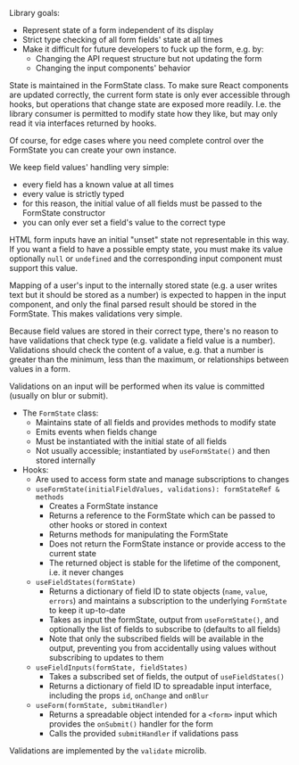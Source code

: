 Library goals:

- Represent state of a form independent of its display
- Strict type checking of all form fields' state at all times
- Make it difficult for future developers to fuck up the form, e.g. by:
  - Changing the API request structure but not updating the form
  - Changing the input components' behavior

State is maintained in the FormState class. To make sure React components are updated correctly, the current form state is only ever accessible through hooks, but operations that change state are exposed more readily. I.e. the library consumer is permitted to modify state how they like, but may only read it via interfaces returned by hooks.

Of course, for edge cases where you need complete control over the FormState you can create your own instance.

We keep field values' handling very simple:

- every field has a known value at all times
- every value is strictly typed
- for this reason, the initial value of all fields must be passed to the FormState constructor
- you can only ever set a field's value to the correct type

HTML form inputs have an initial "unset" state not representable in this way. If you want a field to have a possible empty state, you must make its value optionally `null` or `undefined` and the corresponding input component must support this value.

Mapping of a user's input to the internally stored state (e.g. a user writes text but it should be stored as a number) is expected to happen in the input component, and only the final parsed result should be stored in the FormState. This makes validations very simple.

Because field values are stored in their correct type, there's no reason to have validations that check type (e.g. validate a field value is a number). Validations should check the content of a value, e.g. that a number is greater than the minimum, less than the maximum, or relationships between values in a form.

Validations on an input will be performed when its value is committed (usually on blur or submit).

- The `FormState` class:
  - Maintains state of all fields and provides methods to modify state
  - Emits events when fields change
  - Must be instantiated with the initial state of all fields
  - Not usually accessible; instantiated by `useFormState()` and then stored internally
- Hooks:
  - Are used to access form state and manage subscriptions to changes
  - `useFormState(initialFieldValues, validations): formStateRef & methods`
    - Creates a FormState instance
    - Returns a reference to the FormState which can be passed to other hooks or stored in context
    - Returns methods for manipulating the FormState
    - Does not return the FormState instance or provide access to the current state
    - The returned object is stable for the lifetime of the component, i.e. it never changes
  - `useFieldStates(formState)`
    - Returns a dictionary of field ID to state objects (`name`, `value`, `errors`) and maintains a subscription to the underlying `FormState` to keep it up-to-date
    - Takes as input the formState, output from `useFormState()`, and optionally the list of fields to subscribe to (defaults to all fields)
    - Note that only the subscribed fields will be available in the output, preventing you from accidentally using values without subscribing to updates to them
  - `useFieldInputs(formState, fieldStates)`
    - Takes a subscribed set of fields, the output of `useFieldStates()`
    - Returns a dictionary of field ID to spreadable input interface, including the props `id`, `onChange` and `onBlur`
  - `useForm(formState, submitHandler)`
    - Returns a spreadable object intended for a `<form>` input which provides the `onSubmit()` handler for the form
    - Calls the provided `submitHandler` if validations pass

Validations are implemented by the `validate` microlib.
